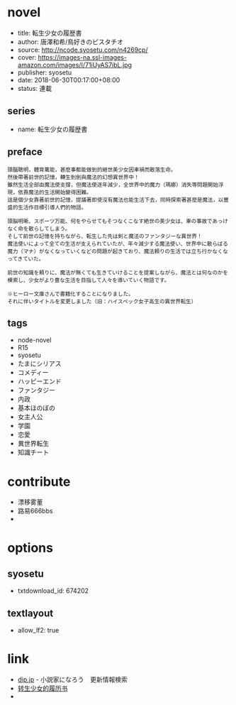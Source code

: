 # novel

- title: 転生少女の履歴書
- author: 唐澤和希/鳥好きのピスタチオ
- source: http://ncode.syosetu.com/n4269cp/
- cover: https://images-na.ssl-images-amazon.com/images/I/71iUyAS7ibL.jpg
- publisher: syosetu
- date: 2018-06-30T00:17:00+08:00
- status: 連載

## series

- name: 転生少女の履歴書

## preface


```
頭腦聰明，體育萬能，甚麼事都能做到的絕世美少女因車禍而散落生命。  
然後帶著前世的記憶，轉生到劍與魔法的幻想異世界中！  
雖然生活全部由魔法使支撐，但魔法使逐年減少，全世界中的魔力（瑪娜）消失等問題開始浮現，依靠魔法的生活開始變得困難。  
這是個少女靠著前世的記憶，提議著即使沒有魔法也能生活下去，同時探索著甚麼是魔法，以豐盛的生活作目標引導人們的物語。

頭脳明晰、スポーツ万能、何をやらせてもそつなくこなす絶世の美少女は、車の事故であっけなく命を散らしてしまう。
そして前世の記憶を持ちながら、転生した先は剣と魔法のファンタジーな異世界！
魔法使いによって全ての生活が支えられていたが、年々減少する魔法使い、世界中に散らばる魔力（マナ）がなくなっていくなどの問題が起きており、魔法頼りの生活では立ち行かなくなってきていた。

前世の知識を頼りに、魔法が無くても生きていけることを提案しながら、魔法とは何なのかを模索し、少女がより豊な生活を目指して人々を導いていく物語です。

※ヒーロー文庫さんで書籍化することになりました。
それに伴いタイトルを変更しました（旧：ハイスペック女子高生の異世界転生）
```

## tags

- node-novel
- R15
- syosetu
- たまにシリアス
- コメディー
- ハッピーエンド
- ファンタジー
- 内政
- 基本ほのぼの
- 女主人公
- 学園
- 恋愛
- 異世界転生
- 知識チート

# contribute

- 漂移雾董
- 路易666bbs
- 

# options

## syosetu

- txtdownload_id: 674202

## textlayout

- allow_lf2: true

# link

- [dip.jp](https://narou.dip.jp/search.php?text=n4269cp&novel=all&genre=all&new_genre=all&length=0&down=0&up=100) - 小説家になろう　更新情報検索
- [转生少女的履历书](http://tieba.baidu.com/f?kw=%E8%BD%AC%E7%94%9F%E5%B0%91%E5%A5%B3%E7%9A%84%E5%B1%A5%E5%8E%86%E4%B9%A6&ie=utf-8 "转生少女的履历书")
- 

